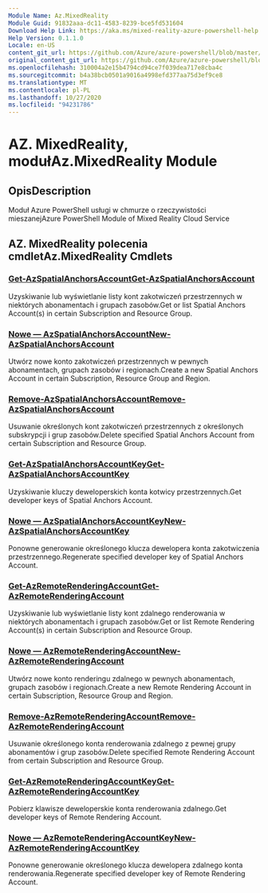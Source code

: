 ```yaml
---
Module Name: Az.MixedReality
Module Guid: 91832aaa-dc11-4583-8239-bce5fd531604
Download Help Link: https://aka.ms/mixed-reality-azure-powershell-help
Help Version: 0.1.1.0
Locale: en-US
content_git_url: https://github.com/Azure/azure-powershell/blob/master/src/MixedReality/MixedReality/help/Az.MixedReality.md
original_content_git_url: https://github.com/Azure/azure-powershell/blob/master/src/MixedReality/MixedReality/help/Az.MixedReality.md
ms.openlocfilehash: 310004a2e15b4794cd94ce7f039dea717e8cba4c
ms.sourcegitcommit: b4a38bcb0501a9016a4998efd377aa75d3ef9ce8
ms.translationtype: MT
ms.contentlocale: pl-PL
ms.lasthandoff: 10/27/2020
ms.locfileid: "94231786"
---
```

# <span data-ttu-id="9428b-101">AZ. MixedReality, moduł</span><span class="sxs-lookup"><span data-stu-id="9428b-101">Az.MixedReality Module</span></span>
## <span data-ttu-id="9428b-102">Opis</span><span class="sxs-lookup"><span data-stu-id="9428b-102">Description</span></span>
<span data-ttu-id="9428b-103">Moduł Azure PowerShell usługi w chmurze o rzeczywistości mieszanej</span><span class="sxs-lookup"><span data-stu-id="9428b-103">Azure PowerShell Module of Mixed Reality Cloud Service</span></span>

## <span data-ttu-id="9428b-104">AZ. MixedReality polecenia cmdlet</span><span class="sxs-lookup"><span data-stu-id="9428b-104">Az.MixedReality Cmdlets</span></span>
### [<span data-ttu-id="9428b-105">Get-AzSpatialAnchorsAccount</span><span class="sxs-lookup"><span data-stu-id="9428b-105">Get-AzSpatialAnchorsAccount</span></span>](Get-AzSpatialAnchorsAccount.md)
<span data-ttu-id="9428b-106">Uzyskiwanie lub wyświetlanie listy kont zakotwiczeń przestrzennych w niektórych abonamentach i grupach zasobów.</span><span class="sxs-lookup"><span data-stu-id="9428b-106">Get or list Spatial Anchors Account(s) in certain Subscription and Resource Group.</span></span>

### [<span data-ttu-id="9428b-107">Nowe — AzSpatialAnchorsAccount</span><span class="sxs-lookup"><span data-stu-id="9428b-107">New-AzSpatialAnchorsAccount</span></span>](New-AzSpatialAnchorsAccount.md)
<span data-ttu-id="9428b-108">Utwórz nowe konto zakotwiczeń przestrzennych w pewnych abonamentach, grupach zasobów i regionach.</span><span class="sxs-lookup"><span data-stu-id="9428b-108">Create a new Spatial Anchors Account in certain Subscription, Resource Group and Region.</span></span>

### [<span data-ttu-id="9428b-109">Remove-AzSpatialAnchorsAccount</span><span class="sxs-lookup"><span data-stu-id="9428b-109">Remove-AzSpatialAnchorsAccount</span></span>](Remove-AzSpatialAnchorsAccount.md)
<span data-ttu-id="9428b-110">Usuwanie określonych kont zakotwiczeń przestrzennych z określonych subskrypcji i grup zasobów.</span><span class="sxs-lookup"><span data-stu-id="9428b-110">Delete specified Spatial Anchors Account from certain Subscription and Resource Group.</span></span>

### [<span data-ttu-id="9428b-111">Get-AzSpatialAnchorsAccountKey</span><span class="sxs-lookup"><span data-stu-id="9428b-111">Get-AzSpatialAnchorsAccountKey</span></span>](Get-AzSpatialAnchorsAccountKey.md)
<span data-ttu-id="9428b-112">Uzyskiwanie kluczy deweloperskich konta kotwicy przestrzennych.</span><span class="sxs-lookup"><span data-stu-id="9428b-112">Get developer keys of Spatial Anchors Account.</span></span>

### [<span data-ttu-id="9428b-113">Nowe — AzSpatialAnchorsAccountKey</span><span class="sxs-lookup"><span data-stu-id="9428b-113">New-AzSpatialAnchorsAccountKey</span></span>](New-AzSpatialAnchorsAccountKey.md)
<span data-ttu-id="9428b-114">Ponowne generowanie określonego klucza dewelopera konta zakotwiczenia przestrzennego.</span><span class="sxs-lookup"><span data-stu-id="9428b-114">Regenerate specified developer key of Spatial Anchors Account.</span></span>

### [<span data-ttu-id="9428b-115">Get-AzRemoteRenderingAccount</span><span class="sxs-lookup"><span data-stu-id="9428b-115">Get-AzRemoteRenderingAccount</span></span>](Get-AzRemoteRenderingAccount.md)
<span data-ttu-id="9428b-116">Uzyskiwanie lub wyświetlanie listy kont zdalnego renderowania w niektórych abonamentach i grupach zasobów.</span><span class="sxs-lookup"><span data-stu-id="9428b-116">Get or list Remote Rendering Account(s) in certain Subscription and Resource Group.</span></span>

### [<span data-ttu-id="9428b-117">Nowe — AzRemoteRenderingAccount</span><span class="sxs-lookup"><span data-stu-id="9428b-117">New-AzRemoteRenderingAccount</span></span>](New-AzRemoteRenderingAccount.md)
<span data-ttu-id="9428b-118">Utwórz nowe konto renderingu zdalnego w pewnych abonamentach, grupach zasobów i regionach.</span><span class="sxs-lookup"><span data-stu-id="9428b-118">Create a new Remote Rendering Account in certain Subscription, Resource Group and Region.</span></span>

### [<span data-ttu-id="9428b-119">Remove-AzRemoteRenderingAccount</span><span class="sxs-lookup"><span data-stu-id="9428b-119">Remove-AzRemoteRenderingAccount</span></span>](Remove-AzRemoteRenderingAccount.md)
<span data-ttu-id="9428b-120">Usuwanie określonego konta renderowania zdalnego z pewnej grupy abonamentów i grup zasobów.</span><span class="sxs-lookup"><span data-stu-id="9428b-120">Delete specified Remote Rendering Account from certain Subscription and Resource Group.</span></span>

### [<span data-ttu-id="9428b-121">Get-AzRemoteRenderingAccountKey</span><span class="sxs-lookup"><span data-stu-id="9428b-121">Get-AzRemoteRenderingAccountKey</span></span>](Get-AzRemoteRenderingAccountKey.md)
<span data-ttu-id="9428b-122">Pobierz klawisze deweloperskie konta renderowania zdalnego.</span><span class="sxs-lookup"><span data-stu-id="9428b-122">Get developer keys of Remote Rendering Account.</span></span>

### [<span data-ttu-id="9428b-123">Nowe — AzRemoteRenderingAccountKey</span><span class="sxs-lookup"><span data-stu-id="9428b-123">New-AzRemoteRenderingAccountKey</span></span>](New-AzRemoteRenderingAccountKey.md)
<span data-ttu-id="9428b-124">Ponowne generowanie określonego klucza dewelopera zdalnego konta renderowania.</span><span class="sxs-lookup"><span data-stu-id="9428b-124">Regenerate specified developer key of Remote Rendering Account.</span></span>